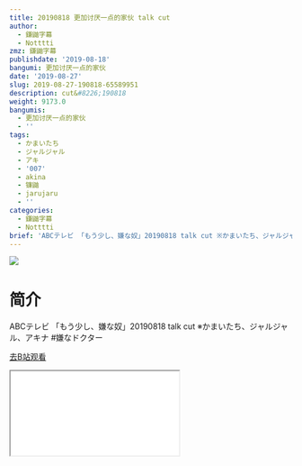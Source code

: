 ```yaml
---
title: 20190818 更加讨厌一点的家伙 talk cut
author:
  - 鎌鼬字幕
  - Notttti
zmz: 鎌鼬字幕
publishdate: '2019-08-18'
bangumi: 更加讨厌一点的家伙
date: '2019-08-27'
slug: 2019-08-27-190818-65589951
description: cut&#8226;190818
weight: 9173.0
bangumis:
  - 更加讨厌一点的家伙
  - ''
tags:
  - かまいたち
  - ジャルジャル
  - アキ
  - '007'
  - akina
  - 镰鼬
  - jarujaru
  - ''
categories:
  - 鎌鼬字幕
  - Notttti
brief: 'ABCテレビ 「もう少し、嫌な奴」20190818 talk cut ※かまいたち、ジャルジャル、アキナ #嫌なドクター'
---
```

![](https://raw.githubusercontent.com/tcgriffith/owaraisite/master/static/tmpimg/b1ded224f2e6c6ea36b9588357a59444007a9c03.jpg.480.jpg)
# 简介  
ABCテレビ
「もう少し、嫌な奴」20190818 talk cut
※かまいたち、ジャルジャル、アキナ
#嫌なドクター  

[去B站观看](https://www.bilibili.com/video/av65589951/)
<div class ="resp-container"><iframe class="testiframe" src="//player.bilibili.com/player.html?aid=65589951"", scrolling="no", allowfullscreen="true" > </iframe></div> 
